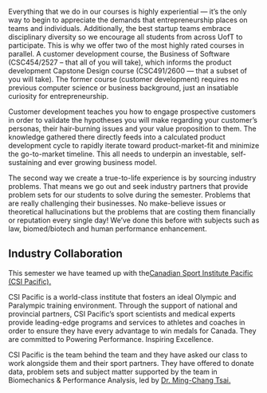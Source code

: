 Everything that we do in our courses is highly experiential — it’s the only way to begin to appreciate the demands that entrepreneurship places on teams and individuals. Additionally, the best startup teams embrace disciplinary diversity so we encourage all students from across UofT to participate. This is why we offer two of the most highly rated courses in parallel. A customer development course, the Business of Software (CSC454/2527 – that all of you will take), which informs the product development Capstone Design course (CSC491/2600 — that a subset of you will take). The former course (customer development) requires no previous computer science or business background, just an insatiable curiosity for entrepreneurship. 

Customer development teaches you how to engage prospective customers in order to validate the hypotheses you will make regarding your customer’s personas, their hair-burning issues and your value proposition to them. The knowledge gathered there directly feeds into a calculated product development cycle to rapidly iterate toward product-market-fit and minimize the go-to-market timeline. This all needs to underpin an investable, self-sustaining and ever growing business model.

The second way we create a true-to-life experience is by sourcing industry problems. That means we go out and seek industry partners that provide problem sets for our students to solve during the semester. Problems that are really challenging their businesses. No make-believe issues or theoretical hallucinations but the problems that are costing them financially or reputation every single day!  We’ve done this before with subjects such as law, biomed/biotech and human performance enhancement.

## Industry Collaboration

This semester we have teamed up with the[Canadian Sport Institute Pacific (CSI Pacific).](https://www.csipacific.ca/)

CSI Pacific is a world-class institute that fosters an ideal Olympic and Paralympic training environment. Through the support of national and provincial partners, CSI Pacific’s sport scientists and medical experts provide leading-edge programs and services to athletes and coaches in order to ensure they have every advantage to win medals for Canada. They are committed to Powering Performance. Inspiring Excellence.

CSI Pacific is the team behind the team and they have asked our class to work alongside them and their sport partners. They have offered to donate data, problem sets and subject matter supported by the team in Biomechanics & Performance Analysis, led by [Dr. Ming-Chang Tsai.](https://www.linkedin.com/in/ming-chang-tsai-22b0a3b1)
